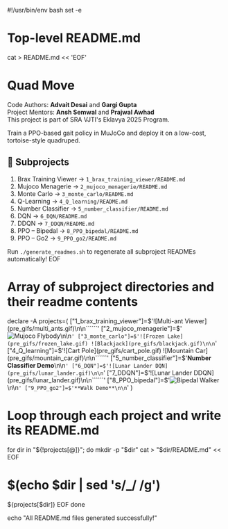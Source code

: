 #!/usr/bin/env bash
set -e

# Top-level README.md
cat > README.md << 'EOF'
# Quad Move

Code Authors: **Advait Desai** and **Gargi Gupta**  
Project Mentors: **Ansh Semwal** and **Prajwal Awhad**  
This project is part of SRA VJTI's Eklavya 2025 Program.

Train a PPO-based gait policy in MuJoCo and deploy it on a low-cost, tortoise-style quadruped.

## 📁 Subprojects

1. Brax Training Viewer       → `1_brax_training_viewer/README.md`  
2. Mujoco Menagerie          → `2_mujoco_menagerie/README.md`  
3. Monte Carlo               → `3_monte_carlo/README.md`  
4. Q-Learning                → `4_Q_learning/README.md`  
5. Number Classifier         → `5_number_classifier/README.md`  
6. DQN                       → `6_DQN/README.md`  
7. DDQN                      → `7_DDQN/README.md`  
8. PPO – Bipedal             → `8_PPO_bipedal/README.md`  
9. PPO – Go2                 → `9_PPO_go2/README.md`

Run `./generate_readmes.sh` to regenerate all subproject READMEs automatically!
EOF

# Array of subproject directories and their readme contents
declare -A projects=(
  ["1_brax_training_viewer"]=$'![Multi-ant Viewer](pre_gifs/multi_ants.gif)\n\n``````'
  ["2_mujoco_menagerie"]=$'![Mujoco Flybody](pre_gifs/flybody.gif)\n\n``````'
  ["3_monte_carlo"]=$'![Frozen Lake](pre_gifs/frozen_lake.gif) ![Blackjack](pre_gifs/blackjack.gif)\n\n``````'
  ["4_Q_learning"]=$'![Cart Pole](pre_gifs/cart_pole.gif) ![Mountain Car](pre_gifs/mountain_car.gif)\n\n``````'
  ["5_number_classifier"]=$'**Number Classifier Demo**\n\n``````'
  ["6_DQN"]=$'![Lunar Lander DQN](pre_gifs/lunar_lander.gif)\n\n``````'
  ["7_DDQN"]=$'![Lunar Lander DDQN](pre_gifs/lunar_lander.gif)\n\n``````'
  ["8_PPO_bipedal"]=$'![Bipedal Walker](pre_gifs/bipedal_walker.gif)\n\n``````'
  ["9_PPO_go2"]=$'**Walk Demo**\n\n``````'
)

# Loop through each project and write its README.md
for dir in "${!projects[@]}"; do
  mkdir -p "$dir"
  cat > "$dir/README.md" << EOF
# $(echo $dir | sed 's/_/ /g')

${projects[$dir]}
EOF
done

echo "All README.md files generated successfully!"

